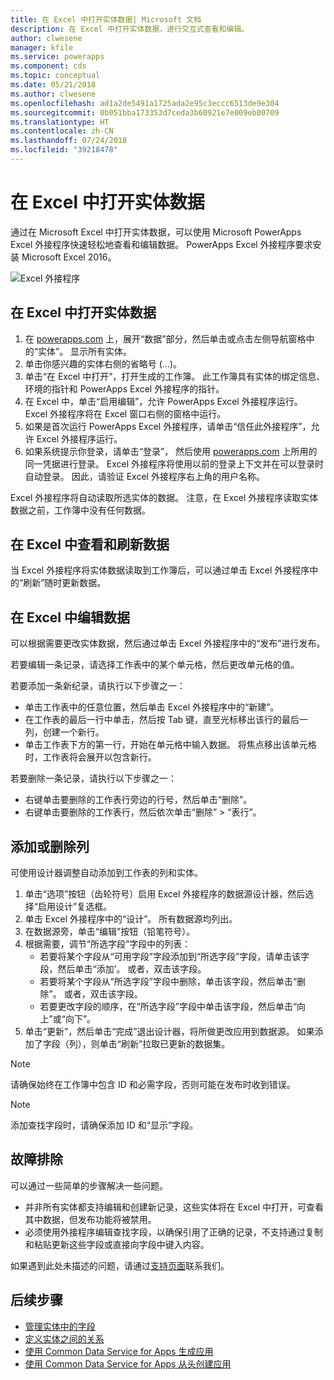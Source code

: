 ```yaml
---
title: 在 Excel 中打开实体数据| Microsoft 文档
description: 在 Excel 中打开实体数据，进行交互式查看和编辑。
author: clwesene
manager: kfile
ms.service: powerapps
ms.component: cds
ms.topic: conceptual
ms.date: 05/21/2018
ms.author: clwesene
ms.openlocfilehash: ad1a2de5491a1725ada2e95c3eccc6513de9e304
ms.sourcegitcommit: 0b051bba173353d7ceda3b60921e7e009eb00709
ms.translationtype: HT
ms.contentlocale: zh-CN
ms.lasthandoff: 07/24/2018
ms.locfileid: "39218478"
---
```

# <a name="open-entity-data-in-excel"></a>在 Excel 中打开实体数据
通过在 Microsoft Excel 中打开实体数据，可以使用 Microsoft PowerApps Excel 外接程序快速轻松地查看和编辑数据。 PowerApps Excel 外接程序要求安装 Microsoft Excel 2016。

![Excel 外接程序](./media/data-platform-cds-excel-addin/ExcelAddin.png "PowerApps Excel 外接程序")

## <a name="open-entity-data-in-excel"></a>在 Excel 中打开实体数据
1. 在 [powerapps.com](https://web.powerapps.com?utm_source=padocs&utm_medium=linkinadoc&utm_campaign=referralsfromdoc) 上，展开“数据”部分，然后单击或点击左侧导航窗格中的“实体”。 显示所有实体。
2. 单击你感兴趣的实体右侧的省略号 (...)。
3. 单击“在 Excel 中打开”，打开生成的工作簿。 此工作簿具有实体的绑定信息、环境的指针和 PowerApps Excel 外接程序的指针。  
4. 在 Excel 中，单击“启用编辑”，允许 PowerApps Excel 外接程序运行。 Excel 外接程序将在 Excel 窗口右侧的窗格中运行。
5. 如果是首次运行 PowerApps Excel 外接程序，请单击“信任此外接程序”，允许 Excel 外接程序运行。
6. 如果系统提示你登录，请单击“登录”， 然后使用 [powerapps.com](https://web.powerapps.com?utm_source=padocs&utm_medium=linkinadoc&utm_campaign=referralsfromdoc) 上所用的同一凭据进行登录。 Excel 外接程序将使用以前的登录上下文并在可以登录时自动登录。 因此，请验证 Excel 外接程序右上角的用户名称。

Excel 外接程序将自动读取所选实体的数据。 注意，在 Excel 外接程序读取实体数据之前，工作簿中没有任何数据。

## <a name="view-and-refresh-data-in-excel"></a>在 Excel 中查看和刷新数据
当 Excel 外接程序将实体数据读取到工作簿后，可以通过单击 Excel 外接程序中的“刷新”随时更新数据。

## <a name="edit-data-in-excel"></a>在 Excel 中编辑数据
可以根据需要更改实体数据，然后通过单击 Excel 外接程序中的“发布”进行发布。

若要编辑一条记录，请选择工作表中的某个单元格，然后更改单元格的值。

若要添加一条新纪录，请执行以下步骤之一：

* 单击工作表中的任意位置，然后单击 Excel 外接程序中的“新建”。
* 在工作表的最后一行中单击，然后按 Tab 键，直至光标移出该行的最后一列，创建一个新行。
* 单击工作表下方的第一行，开始在单元格中输入数据。 将焦点移出该单元格时，工作表将会展开以包含新行。

若要删除一条记录，请执行以下步骤之一：

* 右键单击要删除的工作表行旁边的行号，然后单击“删除”。
* 右键单击要删除的工作表行，然后依次单击“删除” > “表行”。

## <a name="add-or-remove-columns"></a>添加或删除列
可使用设计器调整自动添加到工作表的列和实体。

1. 单击“选项”按钮（齿轮符号）启用 Excel 外接程序的数据源设计器，然后选择“启用设计”复选框。
2. 单击 Excel 外接程序中的“设计”。 所有数据源均列出。
3. 在数据源旁，单击“编辑”按钮（铅笔符号）。
4. 根据需要，调节“所选字段”字段中的列表：
   * 若要将某个字段从“可用字段”字段添加到“所选字段”字段，请单击该字段，然后单击“添加’。 或者，双击该字段。
   * 若要将某个字段从“所选字段”字段中删除，单击该字段，然后单击“删除”。 或者，双击该字段。
   * 若要更改字段的顺序，在“所选字段”字段中单击该字段，然后单击“向上”或“向下”。
5. 单击“更新”，然后单击“完成”退出设计器，将所做更改应用到数据源。 如果添加了字段（列），则单击“刷新”拉取已更新的数据集。

> [!NOTE]
> 请确保始终在工作簿中包含 ID 和必需字段，否则可能在发布时收到错误。

> [!NOTE]
> 添加查找字段时，请确保添加 ID 和“显示”字段。

## <a name="troubleshooting"></a>故障排除
可以通过一些简单的步骤解决一些问题。

* 并非所有实体都支持编辑和创建新记录，这些实体将在 Excel 中打开，可查看其中数据，但发布功能将被禁用。
* 必须使用外接程序编辑查找字段，以确保引用了正确的记录，不支持通过复制和粘贴更新这些字段或直接向字段中键入内容。


如果遇到此处未描述的问题，请通过[支持页面](https://powerapps.microsoft.com/support/)联系我们。

## <a name="next-steps"></a>后续步骤
* [管理实体中的字段](data-platform-manage-fields.md)
* [定义实体之间的关系](data-platform-entity-lookup.md)
* [使用 Common Data Service for Apps 生成应用](../canvas-apps/data-platform-create-app.md)
* [使用 Common Data Service for Apps 从头创建应用](../canvas-apps/data-platform-create-app-scratch.md)

